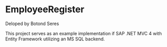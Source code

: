 # EmployeeRegister
Deloped by Botond Seres

This project serves as an example implementation if SAP .NET MVC 4 with Entity Framework utilizing an MS SQL backend.
